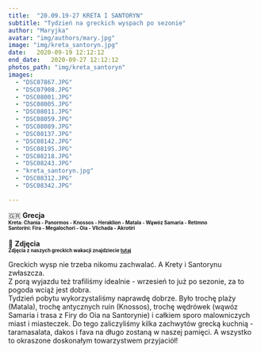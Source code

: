 ```yaml
---
title:  "20.09.19-27 KRETA I SANTORYN"
subtitle: "Tydzień na greckich wyspach po sezonie"
author: "Maryjka"
avatar: "img/authors/mary.jpg"
image: "img/kreta_santoryn.jpg"
date:   2020-09-19 12:12:12
end_date:   2020-09-27 12:12:12
photos_path: "img/kreta_santoryn"
images:
  - "DSC07867.JPG"
  - "DSC07908.JPG"
  - "DSC08001.JPG"
  - "DSC08005.JPG"
  - "DSC08011.JPG"
  - "DSC08059.JPG"
  - "DSC08089.JPG"
  - "DSC08137.JPG"
  - "DSC08142.JPG"
  - "DSC08195.JPG"
  - "DSC08218.JPG"
  - "DSC08243.JPG"
  - "kreta_santoryn.jpg"
  - "DSC08312.JPG"
  - "DSC08342.JPG"

---
```

🇬🇷 **Grecja**<br/>
**<sub><sup>Kreta: Chania - Panormos - Knossos - Heraklion - Matala - Wąwóz Samaria - Retimno<br/>
  Santorini: Fira - Megalochori - Oia - Vlichada - Akrotiri</sup></sub>**<br/>
<br/>
📸 **Zdjęcia**<br/>
<sub><sup>**Zdjęcia z naszych greckich wakacji znajdziecie <a href="https://photos.app.goo.gl/qXnokecfsEHPLUGo6">tutaj</a>**</sup></sub>

Greckich wysp nie trzeba nikomu zachwalać. A Krety i Santorynu zwłaszcza.<br/>
Z porą wyjazdu też trafiliśmy idealnie - wrzesień to już po sezonie, za to pogoda wciąż jest dobra.<br/>
Tydzień pobytu wykorzystaliśmy naprawdę dobrze. Było trochę plaży (Matala), trochę antycznych ruin (Knossos), trochę wędrówek (wąwóz Samaria i trasa z Firy do Oia na Santorynie) i całkiem sporo malowniczych miast i miasteczek. Do tego zaliczyliśmy kilka zachwytów grecką kuchnią - taramasalata, dakos i fava na długo zostaną w naszej pamięci. A wszystko to okraszone doskonałym towarzystwem przyjaciół!
